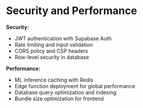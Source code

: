 # Security and Performance

**Security:**
- JWT authentication with Supabase Auth
- Rate limiting and input validation
- CORS policy and CSP headers
- Row-level security in database

**Performance:**
- ML inference caching with Redis
- Edge function deployment for global performance
- Database query optimization and indexing
- Bundle size optimization for frontend
